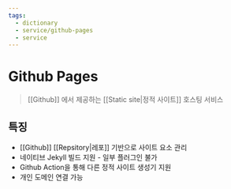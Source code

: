 ```yaml
---
tags:
  - dictionary
  - service/github-pages
  - service
---
```

# Github Pages
> [[Github]] 에서 제공하는 [[Static site|정적 사이트]] 호스팅 서비스
## 특징
- [[Github]] [[Repsitory|레포]] 기반으로 사이트 요소 관리 
- 네이티브 Jekyll 빌드 지원 - 일부 플러그인 불가
- Github Action을 통해 다른 정적 사이트 생성기 지원
- 개인 도메인 연결 가능
